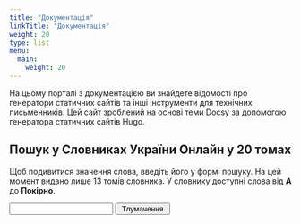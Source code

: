 ```yaml
---
title: "Документація"
linkTitle: "Документація"
weight: 20
type: list
menu:
  main:
    weight: 20
---
```


На цьому порталі з документацією ви знайдете відомості про генератори статичних сайтів та інші інструменти для технічних письменників. Цей сайт зроблений на основі теми Docsy за допомогою генератора статичних сайтів Hugo.

## Пошук у Словниках України Онлайн у 20 томах

Щоб подивитися значення слова, введіть його у формі пошуку. На цей момент видано лише 13 томів словника. У словнику доступні слова від **А** до **Покірно**.

<form target="_blank" action="https://sum20ua.com/List/Search/" method="get"><input id="SearchInput" name="searchWord" pattern="[A-za-zА-Яа-я\sЇїЁёЄєІі]+" type="text" value="" />
<input type="submit" value=" Тлумачення ">
</form>
